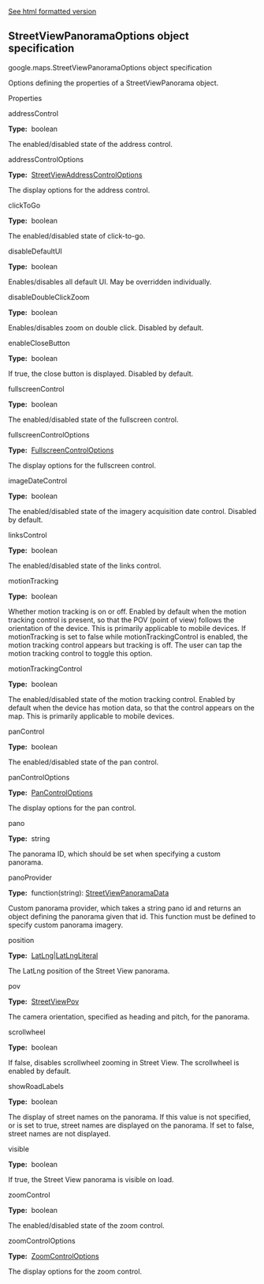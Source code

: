 [See html formatted version](https://huasofoundries.github.io/google-maps-documentation/StreetViewPanoramaOptions.html)


StreetViewPanoramaOptions object specification
----------------------------------------------

google.maps.StreetViewPanoramaOptions object specification

Options defining the properties of a StreetViewPanorama object.

Properties

addressControl

**Type:**  boolean

The enabled/disabled state of the address control.

addressControlOptions

**Type:**  [StreetViewAddressControlOptions](https://github.com/amenadiel/google-maps-documentation/blob/master/docs/StreetViewAddressControlOptions.md)

The display options for the address control.

clickToGo

**Type:**  boolean

The enabled/disabled state of click-to-go.

disableDefaultUI

**Type:**  boolean

Enables/disables all default UI. May be overridden individually.

disableDoubleClickZoom

**Type:**  boolean

Enables/disables zoom on double click. Disabled by default.

enableCloseButton

**Type:**  boolean

If true, the close button is displayed. Disabled by default.

fullscreenControl

**Type:**  boolean

The enabled/disabled state of the fullscreen control.

fullscreenControlOptions

**Type:**  [FullscreenControlOptions](https://github.com/amenadiel/google-maps-documentation/blob/master/docs/FullscreenControlOptions.md)

The display options for the fullscreen control.

imageDateControl

**Type:**  boolean

The enabled/disabled state of the imagery acquisition date control. Disabled by default.

linksControl

**Type:**  boolean

The enabled/disabled state of the links control.

motionTracking

**Type:**  boolean

Whether motion tracking is on or off. Enabled by default when the motion tracking control is present, so that the POV (point of view) follows the orientation of the device. This is primarily applicable to mobile devices. If motionTracking is set to false while motionTrackingControl is enabled, the motion tracking control appears but tracking is off. The user can tap the motion tracking control to toggle this option.

motionTrackingControl

**Type:**  boolean

The enabled/disabled state of the motion tracking control. Enabled by default when the device has motion data, so that the control appears on the map. This is primarily applicable to mobile devices.

panControl

**Type:**  boolean

The enabled/disabled state of the pan control.

panControlOptions

**Type:**  [PanControlOptions](https://github.com/amenadiel/google-maps-documentation/blob/master/docs/PanControlOptions.md)

The display options for the pan control.

pano

**Type:**  string

The panorama ID, which should be set when specifying a custom panorama.

panoProvider

**Type:**  function(string): [StreetViewPanoramaData](https://github.com/amenadiel/google-maps-documentation/blob/master/docs/StreetViewPanoramaData.md)

Custom panorama provider, which takes a string pano id and returns an object defining the panorama given that id. This function must be defined to specify custom panorama imagery.

position

**Type:**  [LatLng](https://github.com/amenadiel/google-maps-documentation/blob/master/docs/LatLng.md)|[LatLngLiteral](https://github.com/amenadiel/google-maps-documentation/blob/master/docs/LatLngLiteral.md)

The LatLng position of the Street View panorama.

pov

**Type:**  [StreetViewPov](https://github.com/amenadiel/google-maps-documentation/blob/master/docs/StreetViewPov.md)

The camera orientation, specified as heading and pitch, for the panorama.

scrollwheel

**Type:**  boolean

If false, disables scrollwheel zooming in Street View. The scrollwheel is enabled by default.

showRoadLabels

**Type:**  boolean

The display of street names on the panorama. If this value is not specified, or is set to true, street names are displayed on the panorama. If set to false, street names are not displayed.

visible

**Type:**  boolean

If true, the Street View panorama is visible on load.

zoomControl

**Type:**  boolean

The enabled/disabled state of the zoom control.

zoomControlOptions

**Type:**  [ZoomControlOptions](https://github.com/amenadiel/google-maps-documentation/blob/master/docs/ZoomControlOptions.md)

The display options for the zoom control.